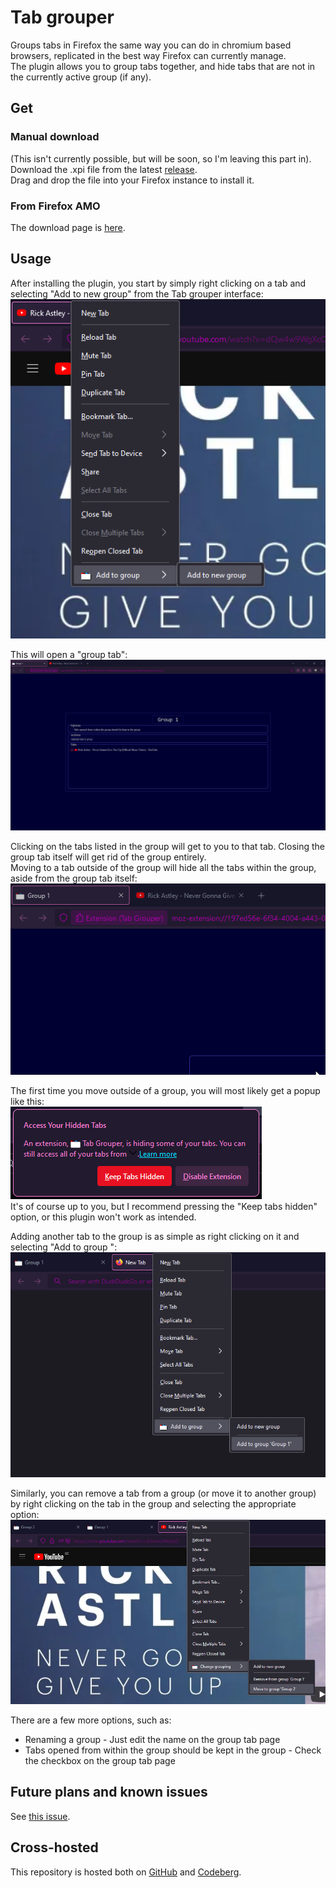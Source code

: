 # Tab grouper
Groups tabs in Firefox the same way you can do in chromium based browsers, replicated in the best way Firefox can currently manage.  
The plugin allows you to group tabs together, and hide tabs that are not in the currently active group (if any).

## Get
### Manual download
(This isn't currently possible, but will be soon, so I'm leaving this part in).  
Download the .xpi file from the latest [release](https://github.com/TheNamlessGuy/browser-tab-grouper/releases).  
Drag and drop the file into your Firefox instance to install it.

### From Firefox AMO
The download page is [here](https://addons.mozilla.org/firefox/addon/tab-grouper/).

## Usage
After installing the plugin, you start by simply right clicking on a tab and selecting "Add to new group" from the Tab grouper interface:  
![An image showing what the context menu options for adding a new group looks like](docs/images/add-to-new-group.png)

This will open a "group tab":  
![The contents of a group tab](docs/images/group-tab.png)

Clicking on the tabs listed in the group will get to you to that tab. Closing the group tab itself will get rid of the group entirely.  
Moving to a tab outside of the group will hide all the tabs within the group, aside from the group tab itself:  
![A gif showing that moving outside of the group tab will hide the tabs within the group](docs/images/tab-grouping-functionality.gif)

The first time you move outside of a group, you will most likely get a popup like this:  
![An image showing the hidden tabs warning Firefox gives off](docs/images/hidden-tabs-warning.png)  
It's of course up to you, but I recommend pressing the "Keep tabs hidden" option, or this plugin won't work as intended.

Adding another tab to the group is as simple as right clicking on it and selecting "Add to group <group name>":  
![An image showing what the context menu options for adding a tab to an existing group looks like](docs/images/add-to-existing-group.png)

Similarly, you can remove a tab from a group (or move it to another group) by right clicking on the tab in the group and selecting the appropriate option:  
![An image showing what the context menu options for removing and moving a tab from groups looks like](docs/images/remove-and-move-group-options.png)

There are a few more options, such as:
* Renaming a group - Just edit the name on the group tab page
* Tabs opened from within the group should be kept in the group - Check the checkbox on the group tab page

## Future plans and known issues
See [this issue](https://github.com/TheNamlessGuy/browser-tab-grouper/issues/1).

## Cross-hosted
This repository is hosted both on [GitHub](https://github.com/TheNamlessGuy/browser-tab-grouper) and [Codeberg](https://codeberg.org/TheNamlessGuy/browser-tab-grouper).
